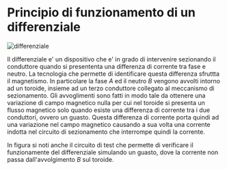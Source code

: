 # Principio di funzionamento di un differenziale  

![differenziale](https://user-images.githubusercontent.com/7195133/219855160-1ed98158-0ea5-4c4f-977d-3d411d08b4fc.jpg)

Il differenziale e' un dispositivo che e' in grado di intervenire sezionando il conduttore quando si presententa una differenza di corrente tra fase e neutro. La tecnologia che permette di identificare questa differenza sfruttta il magnetismo. In particolare la fase $A$ ed il neutro $B$ vengono avvolti intorno ad un toroide, insieme ad un terzo conduttore collegato al meccanismo di sezionamento. Gli avvoglimenti sono fatti in modo tale da ottenere una variazione di campo magnetico nulla per cui nel toroide si presenta un flusso magnetico solo quando esiste una differenza di corrente tra i due conduttori, ovvero un guasto. Questa differenza di corrente porta quindi ad una variazione nel campo magnetico causando a sua volta una corrente indotta nel circuito di sezionamento che interrompe quindi la corrente.  

In figura si noti anche il circuito di test che permette di verificare il funzionamente del differenziale simulando un guasto, dove la corrente non passa dall'avvolgimento $B$ sul toroide.  
